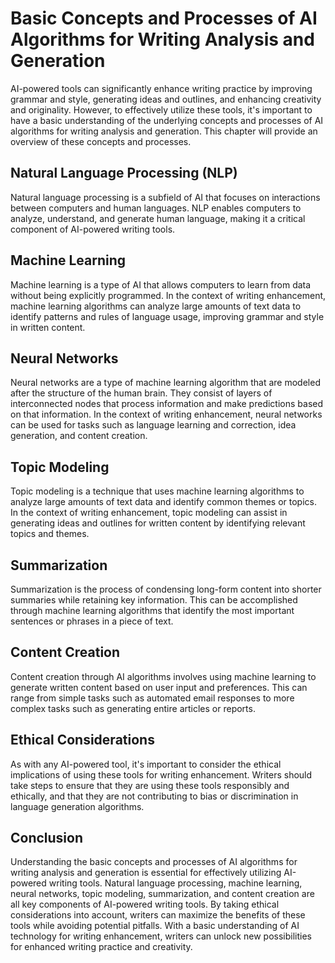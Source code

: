 Basic Concepts and Processes of AI Algorithms for Writing Analysis and Generation
=================================================================================================================================================

AI-powered tools can significantly enhance writing practice by improving grammar and style, generating ideas and outlines, and enhancing creativity and originality. However, to effectively utilize these tools, it's important to have a basic understanding of the underlying concepts and processes of AI algorithms for writing analysis and generation. This chapter will provide an overview of these concepts and processes.

Natural Language Processing (NLP)
---------------------------------

Natural language processing is a subfield of AI that focuses on interactions between computers and human languages. NLP enables computers to analyze, understand, and generate human language, making it a critical component of AI-powered writing tools.

Machine Learning
----------------

Machine learning is a type of AI that allows computers to learn from data without being explicitly programmed. In the context of writing enhancement, machine learning algorithms can analyze large amounts of text data to identify patterns and rules of language usage, improving grammar and style in written content.

Neural Networks
---------------

Neural networks are a type of machine learning algorithm that are modeled after the structure of the human brain. They consist of layers of interconnected nodes that process information and make predictions based on that information. In the context of writing enhancement, neural networks can be used for tasks such as language learning and correction, idea generation, and content creation.

Topic Modeling
--------------

Topic modeling is a technique that uses machine learning algorithms to analyze large amounts of text data and identify common themes or topics. In the context of writing enhancement, topic modeling can assist in generating ideas and outlines for written content by identifying relevant topics and themes.

Summarization
-------------

Summarization is the process of condensing long-form content into shorter summaries while retaining key information. This can be accomplished through machine learning algorithms that identify the most important sentences or phrases in a piece of text.

Content Creation
----------------

Content creation through AI algorithms involves using machine learning to generate written content based on user input and preferences. This can range from simple tasks such as automated email responses to more complex tasks such as generating entire articles or reports.

Ethical Considerations
----------------------

As with any AI-powered tool, it's important to consider the ethical implications of using these tools for writing enhancement. Writers should take steps to ensure that they are using these tools responsibly and ethically, and that they are not contributing to bias or discrimination in language generation algorithms.

Conclusion
----------

Understanding the basic concepts and processes of AI algorithms for writing analysis and generation is essential for effectively utilizing AI-powered writing tools. Natural language processing, machine learning, neural networks, topic modeling, summarization, and content creation are all key components of AI-powered writing tools. By taking ethical considerations into account, writers can maximize the benefits of these tools while avoiding potential pitfalls. With a basic understanding of AI technology for writing enhancement, writers can unlock new possibilities for enhanced writing practice and creativity.
